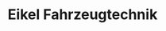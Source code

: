 ---
title: "Eikel Fahrzeugtechnik"
url: /paderborn/eikel-fahrzeugtechnik-stargarder-strasse/
shop: Autowerkstatt
---